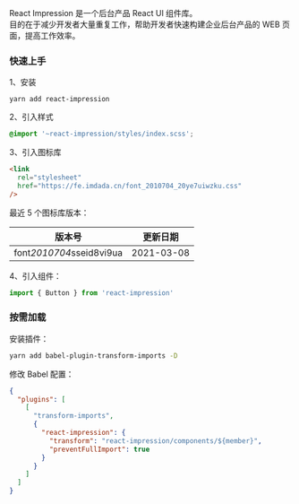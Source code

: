 React Impression 是一个后台产品 React UI 组件库。<br>
目的在于减少开发者大量重复工作，帮助开发者快速构建企业后台产品的 WEB 页面，提高工作效率。<br>

### 快速上手

1、安装

```shell
yarn add react-impression
```

2、引入样式

```scss
@import '~react-impression/styles/index.scss';
```

3、引入图标库

```html
<link
  rel="stylesheet"
  href="https://fe.imdada.cn/font_2010704_20ye7uiwzku.css"
/>
```

最近 5 个图标库版本：

| 版本号                                             | 更新日期   |
| -------------------------------------------------- | ---------- |
| font<span>_</span>2010704<span>_</span>sseid8vi9ua | 2021-03-08 |

4、引入组件：

```js static
import { Button } from 'react-impression'
```

### 按需加载

安装插件：

```sh
yarn add babel-plugin-transform-imports -D
```

修改 Babel 配置：

```json
{
  "plugins": [
    [
      "transform-imports",
      {
        "react-impression": {
          "transform": "react-impression/components/${member}",
          "preventFullImport": true
        }
      }
    ]
  ]
}
```
